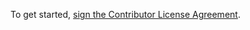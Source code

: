 To get started, <a href="https://www.clahub.com/agreements/identio/identio-server">sign the Contributor License Agreement</a>.
